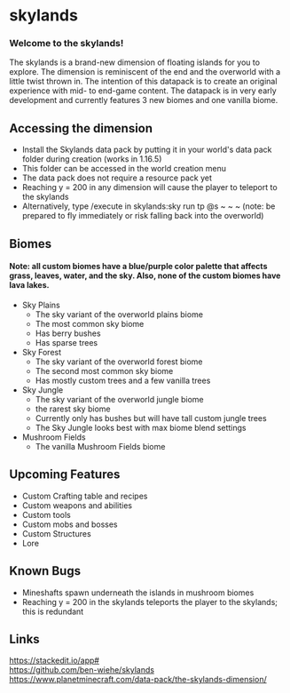 # skylands  
### Welcome to the skylands!  
The skylands is a brand-new dimension of floating islands for you to explore.  The dimension is reminiscent of the end and the overworld with a little twist thrown in.  The intention of this datapack is to create an original experience with mid- to end-game content.  The datapack is in very early development and currently features 3 new biomes and one vanilla biome.  
## Accessing the dimension  
 - Install the Skylands data pack by putting it in your world's data pack folder during creation (works in 1.16.5)  
 - This folder can be accessed in the world creation menu  
 - The data pack does not require a resource pack yet  
 - Reaching y = 200 in any dimension will cause the player to teleport to the skylands  
 - Alternatively, type /execute in skylands:sky run tp @s ~ ~ ~  (note: be prepared to fly immediately or risk falling back into the overworld)  
## Biomes  
#### Note: all custom biomes have a blue/purple color palette that affects grass, leaves, water, and the sky.  Also, none of the custom biomes have lava lakes.  
 - Sky Plains  
   - The sky variant of the overworld plains biome  
   - The most common sky biome  
   - Has berry bushes  
   - Has sparse trees  
 - Sky Forest  
   - The sky variant of the overworld forest biome  
   - The second most common sky biome  
   - Has mostly custom trees and a few vanilla trees  
 - Sky Jungle  
   - The sky variant of the overworld jungle biome  
   - the rarest sky biome  
   - Currently only has bushes but will have tall custom jungle trees  
   - The Sky Jungle looks best with max biome blend settings  
 - Mushroom Fields  
   - The vanilla Mushroom Fields biome  
## Upcoming Features  
 - Custom Crafting table and recipes  
 - Custom weapons and abilities 
 - Custom tools 
 - Custom mobs and bosses  
 - Custom Structures  
 - Lore  
## Known Bugs  
 - Mineshafts spawn underneath the islands in mushroom biomes  
 - Reaching y = 200 in the skylands teleports the player to the skylands; this is redundant  
## Links  
https://stackedit.io/app#  
https://github.com/ben-wiehe/skylands  
https://www.planetminecraft.com/data-pack/the-skylands-dimension/  
